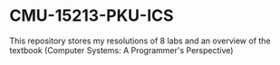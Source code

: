 # CMU-15213-PKU-ICS

This repository stores my resolutions of 8 labs and an overview of the textbook (Computer Systems: A Programmer's Perspective)
